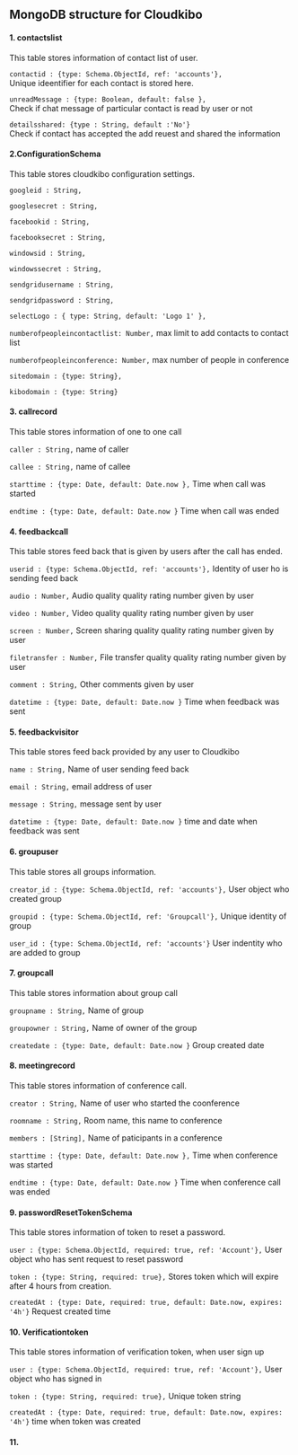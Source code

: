 ## MongoDB structure for Cloudkibo

#### 1. contactslist
This table stores information of contact list of user.

`contactid : {type: Schema.ObjectId, ref: 'accounts'},`  
Unique ideentifier for each contact is stored here.

`unreadMessage : {type: Boolean, default: false },`  
Check if chat message of particular contact is read by user or not

`detailsshared: {type : String, default :'No'}`  
Check if contact has accepted the add reuest and shared the information

#### 2.ConfigurationSchema
This table stores cloudkibo configuration settings.

  `googleid : String,`
  
  `googlesecret : String,`
  
  `facebookid : String,`
  
  `facebooksecret : String,`
  
  `windowsid : String,`
  
  `windowssecret : String,`
  
  `sendgridusername : String,`
  
  `sendgridpassword : String,`
  
  `selectLogo : { type: String, default: 'Logo 1' },`
  
  `numberofpeopleincontactlist: Number,` max limit to add contacts to contact list
  
  `numberofpeopleinconference: Number,` max number of people in conference
  
  `sitedomain : {type: String},`
  
  `kibodomain : {type: String}`
  
#### 3. callrecord
This table stores information of one to one call

`caller : String,`
name of caller

`callee : String,` name of callee 

`starttime : {type: Date, default: Date.now },` Time when call was started

`endtime : {type: Date, default: Date.now }` Time when call was ended

#### 4. feedbackcall
This table stores feed back that is given by users after the call has ended.

`userid : {type: Schema.ObjectId, ref: 'accounts'},`
Identity of user ho is sending feed back

`audio : Number,` Audio quality quality rating number given by user

`video : Number,` Video quality quality rating number given by user

`screen : Number,` Screen sharing quality quality rating number given by user

`filetransfer : Number,` File transfer quality quality rating number given by user

`comment : String,`  Other comments given by user

`datetime : {type: Date, default: Date.now }`  Time when feedback was sent

#### 5. feedbackvisitor

This table stores feed back provided by any user to Cloudkibo

`name : String,` Name of user sending feed back

`email : String,` email address of user

`message : String,` message sent by user

`datetime : {type: Date, default: Date.now }` time and date when feedback was sent

#### 6. groupuser
This table stores all groups information.

`creator_id : {type: Schema.ObjectId, ref: 'accounts'},`
User object who created group
 
`groupid : {type: Schema.ObjectId, ref: 'Groupcall'},`
 Unique identity of group
 
`user_id : {type: Schema.ObjectId, ref: 'accounts'}`
User indentity who are added to group

#### 7. groupcall
This table stores information about group call

`groupname : String,`
Name of group

`groupowner : String,`
Name of owner of the group

`createdate : {type: Date, default: Date.now }`
Group created date

#### 8. meetingrecord
This table stores information of conference call.

`creator : String,`
Name of user who started the coonference

`roomname : String,`
Room name, this name to conference

`members : [String],` 
Name of paticipants in a conference

`starttime : {type: Date, default: Date.now },`
Time when conference was started

`endtime : {type: Date, default: Date.now }`
Time when conference call was ended

#### 9. passwordResetTokenSchema
This table stores information of token to reset a password.

`user : {type: Schema.ObjectId, required: true, ref: 'Account'},`
User object who has sent request to reset password

`token : {type: String, required: true},`
Stores token which will expire after 4 hours from creation.

`createdAt : {type: Date, required: true, default: Date.now, expires: '4h'}`
Request created time

#### 10. Verificationtoken
This table stores information of verification token, when user sign up

`user : {type: Schema.ObjectId, required: true, ref: 'Account'},`
User object who has signed in 

`token : {type: String, required: true},`
Unique token string

`createdAt : {type: Date, required: true, default: Date.now, expires: '4h'}`
time when token was created

#### 11.




















